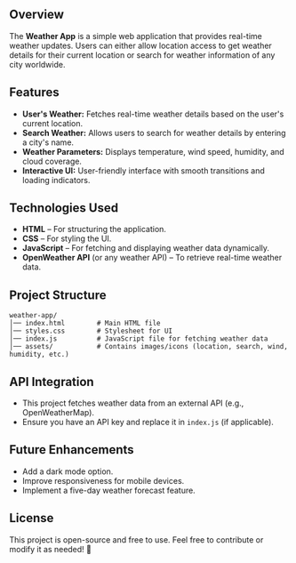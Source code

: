## Overview  
The **Weather App** is a simple web application that provides real-time weather updates. Users can either allow location access to get weather details for their current location or search for weather information of any city worldwide.  

## Features  
- **User's Weather:** Fetches real-time weather details based on the user's current location.  
- **Search Weather:** Allows users to search for weather details by entering a city's name.  
- **Weather Parameters:** Displays temperature, wind speed, humidity, and cloud coverage.  
- **Interactive UI:** User-friendly interface with smooth transitions and loading indicators.  

## Technologies Used  
- **HTML** – For structuring the application.  
- **CSS** – For styling the UI.  
- **JavaScript** – For fetching and displaying weather data dynamically.  
- **OpenWeather API** (or any weather API) – To retrieve real-time weather data.  

## Project Structure  
```
weather-app/
│── index.html        # Main HTML file  
│── styles.css        # Stylesheet for UI  
│── index.js          # JavaScript file for fetching weather data  
│── assets/           # Contains images/icons (location, search, wind, humidity, etc.)  
```

## API Integration  
- This project fetches weather data from an external API (e.g., OpenWeatherMap).  
- Ensure you have an API key and replace it in `index.js` (if applicable).  

## Future Enhancements  
- Add a dark mode option.  
- Improve responsiveness for mobile devices.  
- Implement a five-day weather forecast feature.  

## License  
This project is open-source and free to use. Feel free to contribute or modify it as needed! 🚀
